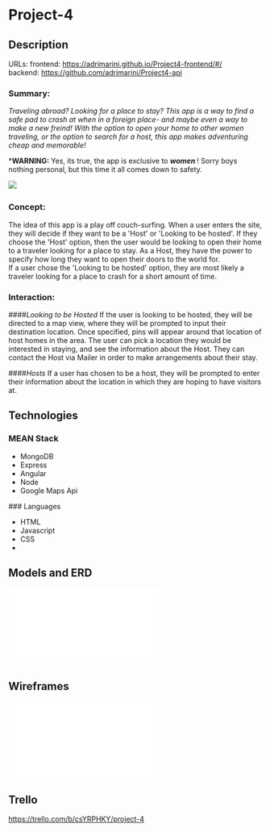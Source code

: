 # Project-4
## Description

URLs: 
frontend: https://adrimarini.github.io/Project4-frontend/#/
<br>
backend: https://github.com/adrimarini/Project4-api

### Summary:
<i> Traveling abroad? Looking for a place to stay? This app is a way to find a safe pad to crash at when in a foreign place- and maybe even a way to make a new freind! With the option to open your home to other women traveling, or the option to search for a host, this app makes adventuring cheap and memorable! </i>

*<strong>WARNING:</strong> Yes, its true, the app is exclusive to <strong><i> women </strong></i> ! Sorry boys nothing personal, but this time it all comes down to safety.

![](http://i.giphy.com/3o7qDNLF8D2Lqe8GGc.gif)

### Concept:
The idea of this app is a play off couch-surfing. When a user enters the site, they will decide if they want to be a 'Host' or 'Looking to be hosted'. If they choose the 'Host' option, then the user would be looking to open their home to a traveler looking for a place to stay. As a Host, they have the power to specify how long they want to open their doors to the world for.
<br>
If a user chose the 'Looking to be hosted' option, they are most likely a traveler looking for a place to crash for a short amount of time.

### Interaction:
####<i>Looking to be Hosted</i>
If the user is looking to be hosted, they will be directed to a map view, where they will be prompted to input their destination location. Once specified, pins will appear around that location of host homes in the area. The user can pick a location they would be interested in staying, and see the information about the Host. They can contact the Host via Mailer in order to make arrangements about their stay.

####<i>Hosts</i>
If a user has chosen to be a host, they will be prompted to enter their information about the location in which they are hoping to have visitors at.

## Technologies
### MEAN Stack
<ul>
  <li> MongoDB </li>
  <li> Express </li>
  <li> Angular </li>
  <li> Node </li>
  <li> Google Maps Api </li>
</ul>
### Languages
<ul>
  <li> HTML </li>
  <li> Javascript </li>
  <li> CSS <li>
</ul>

## Models and ERD
![Project 4 ERD/MODELS](assets/proj4ERD.pdf)

## Wireframes 

![Wireframes](assets/project4-wireframe.pdf) 

## Trello
https://trello.com/b/csYRPHKY/project-4
